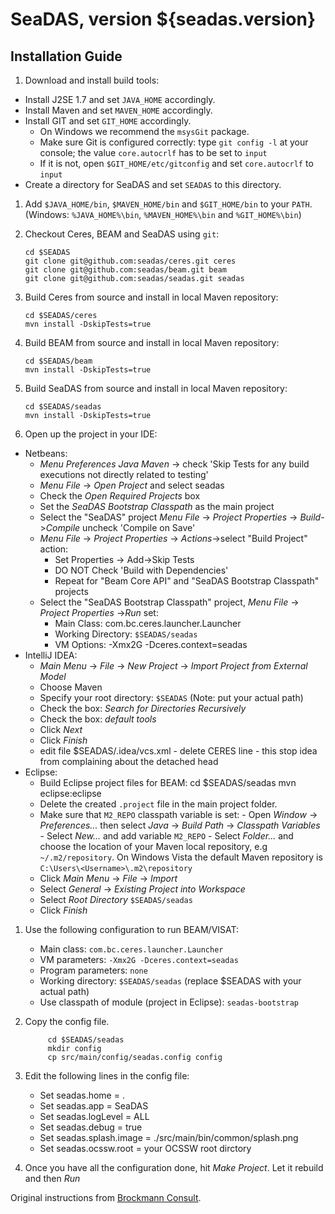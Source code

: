 SeaDAS, version ${seadas.version}
=================================

Installation Guide
------------------

1. Download and install build tools:
 *   Install J2SE 1.7 and set `JAVA_HOME` accordingly.
 *   Install Maven and set `MAVEN_HOME` accordingly.
 *   Install GIT and set `GIT_HOME` accordingly.
      +   On Windows we recommend the `msysGit` package.
      +   Make sure Git is configured correctly: type `git config -l` at your console; the value `core.autocrlf` has to be set to `input`
      +   If it is not, open `$GIT_HOME/etc/gitconfig` and set `core.autocrlf` to `input`
 *   Create a directory for SeaDAS and set `SEADAS` to this directory.

1.  Add `$JAVA_HOME/bin`, `$MAVEN_HOME/bin` and `$GIT_HOME/bin` to your `PATH`. (Windows:  `%JAVA_HOME%\bin`, `%MAVEN_HOME%\bin` and `%GIT_HOME%\bin`)

1.  Checkout Ceres, BEAM and SeaDAS using `git`:

        cd $SEADAS
        git clone git@github.com:seadas/ceres.git ceres
        git clone git@github.com:seadas/beam.git beam
        git clone git@github.com:seadas/seadas.git seadas


1.  Build Ceres from source and install in local Maven repository: 

        cd $SEADAS/ceres
        mvn install -DskipTests=true

1.  Build BEAM from source and install in local Maven repository:

        cd $SEADAS/beam
        mvn install -DskipTests=true

1.  Build SeaDAS from source and install in local Maven repository:

        cd $SEADAS/seadas
        mvn install -DskipTests=true

1.  Open up the project in your IDE:
   * Netbeans:
      +   *Menu Preferences Java Maven* -> check 'Skip Tests for any build executions not directly related to testing'
      +   *Menu File* -> *Open Project* and select seadas
      +   Check the *Open Required Projects* box
      +   Set the *SeaDAS Bootstrap Classpath* as the main project
      +   Select the "SeaDAS" project
           *Menu File* -> *Project Properties* -> *Build*->*Compile* uncheck 'Compile on Save'
      +    *Menu File* -> *Project Properties* -> *Actions*->select "Build Project" action:
      		+    Set Properties -> Add->Skip Tests
      		+    DO NOT Check 'Build with Dependencies'
      		+    Repeat for "Beam Core API" and "SeaDAS Bootstrap Classpath" projects
      +   Select the "SeaDAS Bootstrap Classpath" project, *Menu File* -> *Project Properties* ->*Run* set:
    		+ Main Class: com.bc.ceres.launcher.Launcher
    		+ Working Directory: `$SEADAS/seadas`
    		+ VM Options: -Xmx2G -Dceres.context=seadas
   * IntelliJ IDEA:
      +   *Main Menu* -> *File* -> *New Project* -> *Import Project from External Model*
      +   Choose Maven
      +   Specify your root directory: `$SEADAS` (Note: put your actual path)
      +   Check the box: *Search for Directories Recursively*
      +   Check the box: *default tools*
      +   Click *Next* 
      +   Click *Finish*
      +   edit file $SEADAS/.idea/vcs.xml 
         - delete CERES line 
         - this stop idea from complaining about the detached head
   * Eclipse:
      +   Build Eclipse project files for BEAM:
         cd $SEADAS/seadas
         mvn eclipse:eclipse
      + Delete the created `.project` file in the main project folder.
      +   Make sure that `M2_REPO` classpath variable is set:
         -   Open *Window* -> *Preferences...* then select *Java* -> *Build Path* -> *Classpath Variables*
         -   Select *New...* and add variable `M2_REPO`
         -   Select *Folder...* and choose the location of your Maven local repository, e.g `~/.m2/repository`. On Windows Vista the default Maven repository is `C:\Users\<Username>\.m2\repository`
      +   Click *Main Menu* -> *File* -> *Import*
      +   Select *General* -> *Existing Project into Workspace*
      +   Select *Root Directory* `$SEADAS/seadas`
      +   Click *Finish*
      
1. Use the following configuration to run BEAM/VISAT:
   *   Main class: `com.bc.ceres.launcher.Launcher`
   *   VM parameters: `-Xmx2G -Dceres.context=seadas`
   *   Program parameters: `none`
   *   Working directory: `$SEADAS/seadas` (replace $SEADAS with your actual path)
   *   Use classpath of module (project in Eclipse): `seadas-bootstrap`

1. Copy the config file.

            cd $SEADAS/seadas
            mkdir config
            cp src/main/config/seadas.config config

1. Edit the following lines in the config file:
    * Set seadas.home = .
    * Set seadas.app = SeaDAS
    * Set seadas.logLevel = ALL
    * Set seadas.debug = true
    * Set seadas.splash.image = ./src/main/bin/common/splash.png
    * Set seadas.ocssw.root = your OCSSW root dirctory

1. Once you have all the configuration done, hit *Make Project*. Let it rebuild and then *Run*

Original instructions from [Brockmann Consult][bc].
    
  [bc]: http://www.brockmann-consult.de/beam-wiki/display/BEAM/Build+from+Source

